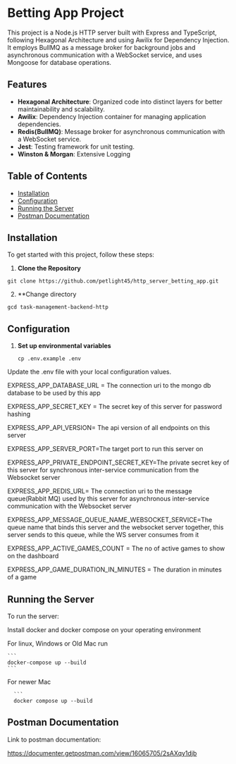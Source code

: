 # Betting App Project

This project is a Node.js HTTP server built with Express and TypeScript, following Hexagonal Architecture and using Awilix for Dependency Injection. It employs BullMQ as a message broker for background jobs and asynchronous communication with a WebSocket service, and uses Mongoose for database operations.

## Features

- **Hexagonal Architecture**: Organized code into distinct layers for better maintainability and scalability.
- **Awilix**: Dependency Injection container for managing application dependencies.
- **Redis(BullMQ)**: Message broker for asynchronous communication with a WebSocket service.
- **Jest**: Testing framework for unit testing.
- **Winston & Morgan**: Extensive Logging


## Table of Contents

- [Installation](#installation)
- [Configuration](#configuration)
- [Running the Server](#running-the-server)
- [Postman Documentation](#postman-documentation)

## Installation

To get started with this project, follow these steps:

1. **Clone the Repository**

```
git clone https://github.com/petlight45/http_server_betting_app.git
```
2. **Change directory 
```
gcd task-management-backend-http
```
## Configuration
   
1. **Set up environmental variables**

   ```
   cp .env.example .env
   ```
 Update the .env file with your local configuration values.
 
 EXPRESS_APP_DATABASE_URL = The connection uri to the mongo db database to be used by this app
 
 EXPRESS_APP_SECRET_KEY = The secret key of this server for password hashing
 
 EXPRESS_APP_API_VERSION= The api version of all endpoints on this server
 
 EXPRESS_APP_SERVER_PORT=The target port to run this server on
 
 EXPRESS_APP_PRIVATE_ENDPOINT_SECRET_KEY=The private secret key of this server for synchronous inter-service communication from the Websocket server

 EXPRESS_APP_REDIS_URL= The connection uri to the message queue(Rabbit MQ) used by this server for asynchronous inter-service communication with the Websocket server 
 
 EXPRESS_APP_MESSAGE_QUEUE_NAME_WEBSOCKET_SERVICE=The queue name that binds this server and the websocket server together, this server sends to this queue, while the WS server consumes from it
 
 EXPRESS_APP_ACTIVE_GAMES_COUNT = The no of active games to show on the dashboard
 
 EXPRESS_APP_GAME_DURATION_IN_MINUTES = The duration in minutes of a game
 
 
 ## Running the Server
 
 To run the server:
 
 Install docker and docker compose on your operating environment
 
 For linux, Windows or Old Mac run
 
    ```
    docker-compose up --build
    ```
    
For newer Mac

      ```
      docker compose up --build
    
## Postman Documentation
 
 Link to postman documentation:
 
https://documenter.getpostman.com/view/16065705/2sAXqy1djb